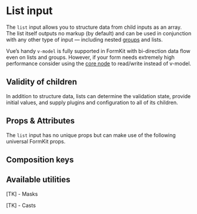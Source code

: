# List input

The `list` input allows you to structure data from child inputs as an array. The list itself outputs no markup (by default) and can be used in conjunction with any other type of input — including nested [groups](/inputs/groups) and lists.

<example
name="List input"
file="/_content/examples/list/list"
langs="vue"></example>

<callout type="tip" label="Performance & v-model">
Vue’s handy <code>v-model</code> is fully supported in FormKit with bi-direction data flow even on lists and groups. However, if your form needs extremely high performance consider using the <a href="/essentials/core">core node</a> to read/write instead of v-model.
</callout>

## Validity of children

In addition to structure data, lists can determine the validation state, provide initial values, and supply plugins and configuration to all of its children.

<example
name="List input"
file="/_content/examples/list-validity/list-validity"
langs="vue"></example>

## Props & Attributes

The `list` input has no unique props but can make use of the following universal
FormKit props.

<reference-table input="list" :without="['help', 'label', 'validation', 'validation-behavior', 'validation-label']">
</reference-table>

## Composition keys

<reference-table type="compositionKeys" primary="composition-key" :without="['outer','label','inner','input','help','messages','message']">
</reference-table>

## Available utilities

[TK] - Masks

[TK] - Casts
